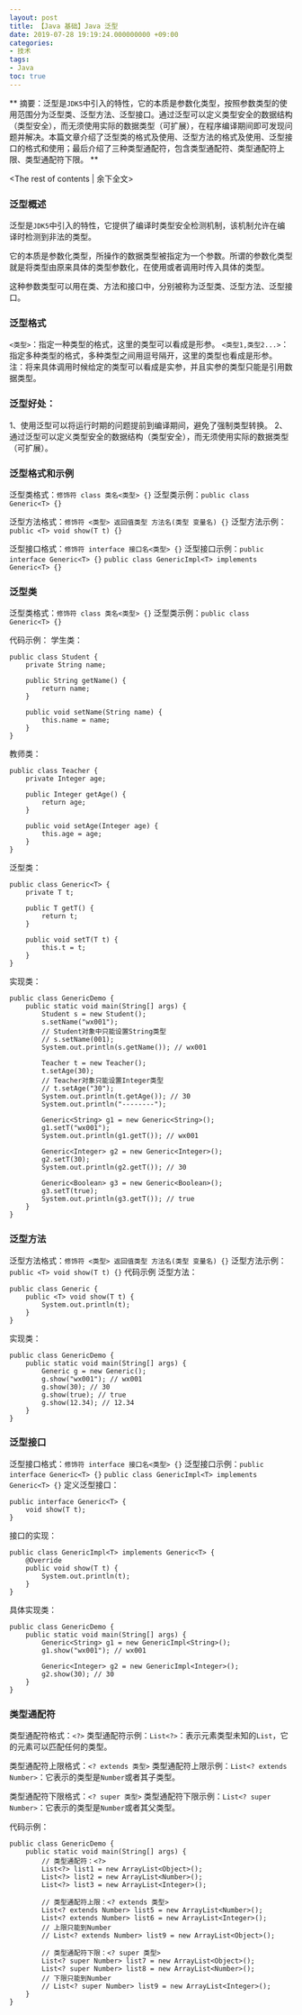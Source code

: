 ```yaml
---
layout: post
title: ﻿【Java 基础】Java 泛型
date: 2019-07-28 19:19:24.000000000 +09:00
categories:
- 技术
tags:
- Java
toc: true
---
```


**
摘要：泛型是`JDK5`中引入的特性，它的本质是参数化类型，按照参数类型的使用范围分为泛型类、泛型方法、泛型接口。通过泛型可以定义类型安全的数据结构（类型安全），而无须使用实际的数据类型（可扩展），在程序编译期间即可发现问题并解决。本篇文章介绍了泛型类的格式及使用、泛型方法的格式及使用、泛型接口的格式和使用；最后介绍了三种类型通配符，包含类型通配符、类型通配符上限、类型通配符下限。
**
<!-- more -->
<The rest of contents | 余下全文>
 
 ### 泛型概述
 泛型是`JDK5`中引入的特性，它提供了编译时类型安全检测机制，该机制允许在编译时检测到非法的类型。
 
 它的本质是参数化类型，所操作的数据类型被指定为一个参数。所谓的参数化类型就是将类型由原来具体的类型参数化，在使用或者调用时传入具体的类型。
 
 这种参数类型可以用在类、方法和接口中，分别被称为泛型类、泛型方法、泛型接口。
 
 ### 泛型格式
 `<类型>`：指定一种类型的格式，这里的类型可以看成是形参。
 `<类型1,类型2...>`：指定多种类型的格式，多种类型之间用逗号隔开，这里的类型也看成是形参。
 注：将来具体调用时候给定的类型可以看成是实参，并且实参的类型只能是引用数据类型。
 
 ### 泛型好处：
 1、使用泛型可以将运行时期的问题提前到编译期间，避免了强制类型转换。
 2、 通过泛型可以定义类型安全的数据结构（类型安全），而无须使用实际的数据类型（可扩展）。
 
 
 ### 泛型格式和示例
 泛型类格式：`修饰符 class 类名<类型> {}`
 泛型类示例：`public class Generic<T> {}`
 
 泛型方法格式：`修饰符 <类型> 返回值类型 方法名(类型 变量名) {}`
 泛型方法示例： `public <T> void show(T t) {}`
 
 泛型接口格式：`修饰符 interface 接口名<类型> {}`
 泛型接口示例：`public interface Generic<T> {}` `public class GenericImpl<T> implements Generic<T> {}`
 
 ### 泛型类
 泛型类格式：`修饰符 class 类名<类型> {}`
 泛型类示例：`public class Generic<T> {}`
 
 代码示例：
 学生类：
 ```
 public class Student {
     private String name;
 
     public String getName() {
         return name;
     }
 
     public void setName(String name) {
         this.name = name;
     }
 }
 ```
 教师类：
 ```
 public class Teacher {
     private Integer age;
 
     public Integer getAge() {
         return age;
     }
 
     public void setAge(Integer age) {
         this.age = age;
     }
 }
 ```
 泛型类：
 ```
 public class Generic<T> {
     private T t;
 
     public T getT() {
         return t;
     }
 
     public void setT(T t) {
         this.t = t;
     }
 }
 ```
 实现类：
 ```
 public class GenericDemo {
     public static void main(String[] args) {
         Student s = new Student();
         s.setName("wx001");
         // Student对象中只能设置String类型
         // s.setName(001);
         System.out.println(s.getName()); // wx001
 
         Teacher t = new Teacher();
         t.setAge(30);
         // Teacher对象只能设置Integer类型
         // t.setAge("30");
         System.out.println(t.getAge()); // 30
         System.out.println("--------");
 
         Generic<String> g1 = new Generic<String>();
         g1.setT("wx001");
         System.out.println(g1.getT()); // wx001
 
         Generic<Integer> g2 = new Generic<Integer>();
         g2.setT(30);
         System.out.println(g2.getT()); // 30
 
         Generic<Boolean> g3 = new Generic<Boolean>();
         g3.setT(true);
         System.out.println(g3.getT()); // true
     }
 }
 ```
 
 ### 泛型方法
 泛型方法格式：`修饰符 <类型> 返回值类型 方法名(类型 变量名) {}`
 泛型方法示例： `public <T> void show(T t) {}`
 代码示例
 泛型方法：
 ```
 public class Generic {
     public <T> void show(T t) {
         System.out.println(t);
     }
 }
 ```
 实现类：
 ```
 public class GenericDemo {
     public static void main(String[] args) {
         Generic g = new Generic();
         g.show("wx001"); // wx001
         g.show(30); // 30
         g.show(true); // true
         g.show(12.34); // 12.34
     }
 }
 ```
 
 ### 泛型接口
 泛型接口格式：`修饰符 interface 接口名<类型> {}`
 泛型接口示例：`public interface Generic<T> {}` `public class GenericImpl<T> implements Generic<T> {}`
 定义泛型接口：
 ```
 public interface Generic<T> {
     void show(T t);
 }
 ```
 接口的实现：
 ```
 public class GenericImpl<T> implements Generic<T> {
     @Override
     public void show(T t) {
         System.out.println(t);
     }
 }
 ```
 具体实现类：
 ```
 public class GenericDemo {
     public static void main(String[] args) {
         Generic<String> g1 = new GenericImpl<String>();
         g1.show("wx001"); // wx001
 
         Generic<Integer> g2 = new GenericImpl<Integer>();
         g2.show(30); // 30
     }
 }
 ```
 
 ### 类型通配符
 类型通配符格式：`<?>`
 类型通配符示例：`List<?>`：表示元素类型未知的`List`，它的元素可以匹配任何的类型。
     
 类型通配符上限格式：`<? extends 类型>`
 类型通配符上限示例：`List<? extends Number>`：它表示的类型是`Number`或者其子类型。
     
 类型通配符下限格式：`<? super 类型>`
 类型通配符下限示例：`List<? super Number>`：它表示的类型是`Number`或者其父类型。
 
 代码示例：
 ```
 public class GenericDemo {
     public static void main(String[] args) {
         // 类型通配符：<?>
         List<?> list1 = new ArrayList<Object>();
         List<?> list2 = new ArrayList<Number>();
         List<?> list3 = new ArrayList<Integer>();
 
         // 类型通配符上限：<? extends 类型>
         List<? extends Number> list5 = new ArrayList<Number>();
         List<? extends Number> list6 = new ArrayList<Integer>();
         // 上限只能到Number
         // List<? extends Number> list9 = new ArrayList<Object>();
 
         // 类型通配符下限：<? super 类型>
         List<? super Number> list7 = new ArrayList<Object>();
         List<? super Number> list8 = new ArrayList<Number>();
         // 下限只能到Number
         // List<? super Number> list9 = new ArrayList<Integer>();
     }
 }
 ```
